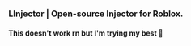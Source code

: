 ### LInjector | Open-source Injector for Roblox.

#### This doesn't work rn but I'm trying my best 🗿
